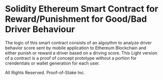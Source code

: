 # Solidity Ethereum Smart Contract for Reward/Punishment for Good/Bad Driver Behaviour
The logic of this smart contract consists of an algoythm to analyze driver behavior score sent by mobile application to Ethereum Blockchain and either punish or reward a driver based on a driving score. 
This Light version of a contract is a proof of concept prototype without a portion for crendentials or wallet generation for each user.


All Rights Reserved. Proof-of-Stake Inc.
